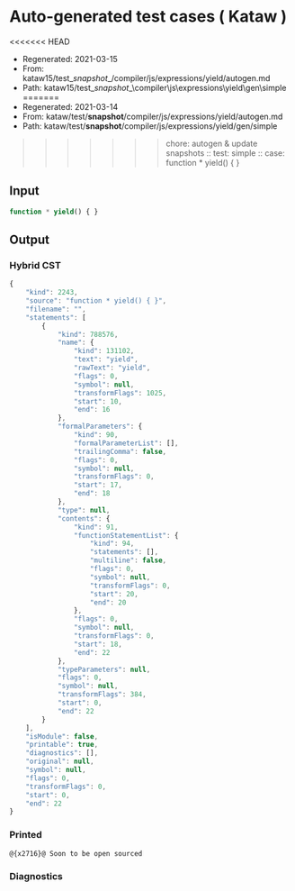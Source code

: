 # Auto-generated test cases ( Kataw )
<<<<<<< HEAD
- Regenerated: 2021-03-15
- From: kataw15/test\__snapshot__/compiler/js/expressions/yield/autogen.md
- Path: kataw15/test\__snapshot__\compiler\js\expressions\yield\gen\simple
=======
- Regenerated: 2021-03-14
- From: kataw/test/__snapshot__/compiler/js/expressions/yield/autogen.md
- Path: kataw/test/__snapshot__/compiler/js/expressions/yield/gen/simple
>>>>>>> chore: autogen & update snapshots
> :: test: simple
> :: case: function * yield() { }
## Input

`````js
function * yield() { }
`````

## Output

### Hybrid CST

```javascript
{
    "kind": 2243,
    "source": "function * yield() { }",
    "filename": "",
    "statements": [
        {
            "kind": 788576,
            "name": {
                "kind": 131102,
                "text": "yield",
                "rawText": "yield",
                "flags": 0,
                "symbol": null,
                "transformFlags": 1025,
                "start": 10,
                "end": 16
            },
            "formalParameters": {
                "kind": 90,
                "formalParameterList": [],
                "trailingComma": false,
                "flags": 0,
                "symbol": null,
                "transformFlags": 0,
                "start": 17,
                "end": 18
            },
            "type": null,
            "contents": {
                "kind": 91,
                "functionStatementList": {
                    "kind": 94,
                    "statements": [],
                    "multiline": false,
                    "flags": 0,
                    "symbol": null,
                    "transformFlags": 0,
                    "start": 20,
                    "end": 20
                },
                "flags": 0,
                "symbol": null,
                "transformFlags": 0,
                "start": 18,
                "end": 22
            },
            "typeParameters": null,
            "flags": 0,
            "symbol": null,
            "transformFlags": 384,
            "start": 0,
            "end": 22
        }
    ],
    "isModule": false,
    "printable": true,
    "diagnostics": [],
    "original": null,
    "symbol": null,
    "flags": 0,
    "transformFlags": 0,
    "start": 0,
    "end": 22
}
```

### Printed

```javascript
@{x2716}@ Soon to be open sourced
```

### Diagnostics

```javascript

```

